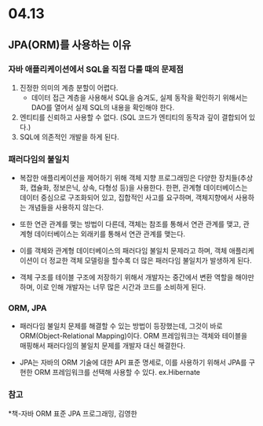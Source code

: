 # 04.13

## JPA(ORM)를 사용하는 이유

### 자바 애플리케이션에서 SQL을 직접 다룰 때의 문제점

1. 진정한 의미의 계층 분할이 어렵다.
    - 데이터 접근 계층을 사용해서 SQL을 숨겨도, 실제 동작을 확인하기 위해서는 DAO를 열어서 실제 SQL의 내용을 확인해야 한다.
2. 엔티티를 신뢰하고 사용할 수 없다. (SQL 코드가 엔티티의 동작과 깊이 결합되어 있다.)
3. SQL에 의존적인 개발을 하게 된다.

### 패러다임의 불일치

- 복잡한 애플리케이션을 제어하기 위해 객체 지향 프로그래밍은 다양한 장치들(추상화, 캡슐화, 정보은닉, 상속, 다형성 등)을 사용한다. 
  한편, 관계형 데이터베이스는 데이터 중심으로 구조화되어 있고, 집합적인 사고를 요구하며, 객체지향에서 사용하는 개념들을 사용하지 않는다.

- 또한 연관 관계를 맺는 방법이 다른데, 객체는 참조를 통해서 연관 관계를 맺고, 관계형 데이터베이스는 외래키를 통해서 연관 관계를 맺는다.

- 이를 객체와 관계형 데이터베이스의 패러다임 불일치 문제라고 하며, 객체 애플리케이션이 더 정교한 객체 모델링을 할수록 더 많은 패러다임 불일치가 발생하게 된다.

- 객체 구조를 테이블 구조에 저장하기 위해서 개발자는 중간에서 변환 역할을 해야만 하며, 이로 인해 개발자는 너무 많은 시간과 코드를 소비하게 된다.

### ORM, JPA
- 패러다임 불일치 문제를 해결할 수 있는 방법이 등장했는데, 그것이 바로 ORM(Object-Relational Mapping)이다. ORM 프레임워크는 객체와 테이블을 매핑해서 패러다임의 불일치 문제를 개발자 대신 해결한다.

- JPA는 자바의 ORM 기술에 대한 API 표준 명세로, 이를 사용하기 위해서 JPA를 구현한 ORM 프레임워크를 선택해 사용할 수 있다. ex.Hibernate

### 참고

*책-자바 ORM 표준 JPA 프로그래밍, 김영한